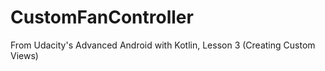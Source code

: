 # CustomFanController
From Udacity's Advanced Android with Kotlin, Lesson 3 (Creating Custom Views) 
